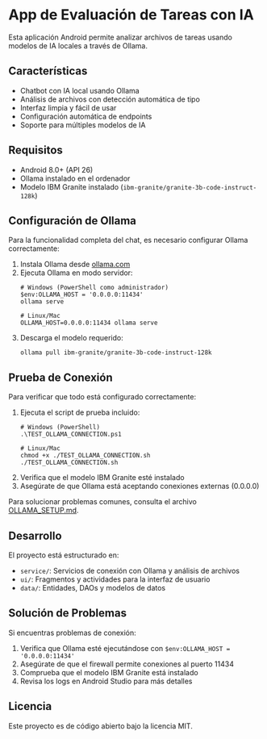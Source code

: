 # App de Evaluación de Tareas con IA

Esta aplicación Android permite analizar archivos de tareas usando modelos de IA locales a través de Ollama.

## Características

- Chatbot con IA local usando Ollama
- Análisis de archivos con detección automática de tipo
- Interfaz limpia y fácil de usar
- Configuración automática de endpoints
- Soporte para múltiples modelos de IA

## Requisitos

- Android 8.0+ (API 26)
- Ollama instalado en el ordenador
- Modelo IBM Granite instalado (`ibm-granite/granite-3b-code-instruct-128k`)

## Configuración de Ollama

Para la funcionalidad completa del chat, es necesario configurar Ollama correctamente:

1. Instala Ollama desde [ollama.com](https://ollama.com/)
2. Ejecuta Ollama en modo servidor:
   ```
   # Windows (PowerShell como administrador)
   $env:OLLAMA_HOST = '0.0.0.0:11434'
   ollama serve
   
   # Linux/Mac
   OLLAMA_HOST=0.0.0.0:11434 ollama serve
   ```
3. Descarga el modelo requerido:
   ```
   ollama pull ibm-granite/granite-3b-code-instruct-128k
   ```

## Prueba de Conexión

Para verificar que todo está configurado correctamente:

1. Ejecuta el script de prueba incluido:
   ```
   # Windows (PowerShell)
   .\TEST_OLLAMA_CONNECTION.ps1
   
   # Linux/Mac
   chmod +x ./TEST_OLLAMA_CONNECTION.sh
   ./TEST_OLLAMA_CONNECTION.sh
   ```
2. Verifica que el modelo IBM Granite esté instalado
3. Asegúrate de que Ollama está aceptando conexiones externas (0.0.0.0)

Para solucionar problemas comunes, consulta el archivo [OLLAMA_SETUP.md](OLLAMA_SETUP.md).

## Desarrollo

El proyecto está estructurado en:

- `service/`: Servicios de conexión con Ollama y análisis de archivos
- `ui/`: Fragmentos y actividades para la interfaz de usuario
- `data/`: Entidades, DAOs y modelos de datos

## Solución de Problemas

Si encuentras problemas de conexión:

1. Verifica que Ollama esté ejecutándose con `$env:OLLAMA_HOST = '0.0.0.0:11434'`
2. Asegúrate de que el firewall permite conexiones al puerto 11434
3. Comprueba que el modelo IBM Granite está instalado
4. Revisa los logs en Android Studio para más detalles

## Licencia

Este proyecto es de código abierto bajo la licencia MIT.
